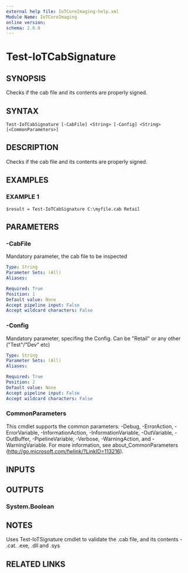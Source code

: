 ```yaml
---
external help file: IoTCoreImaging-help.xml
Module Name: IoTCoreImaging
online version:
schema: 2.0.0
---
```


# Test-IoTCabSignature

## SYNOPSIS
Checks if the cab file and its contents are properly signed.

## SYNTAX

```
Test-IoTCabSignature [-CabFile] <String> [-Config] <String> [<CommonParameters>]
```

## DESCRIPTION
Checks if the cab file and its contents are properly signed.

## EXAMPLES

### EXAMPLE 1
```
$result = Test-IoTCabSignature C:\myfile.cab Retail
```

## PARAMETERS

### -CabFile
Mandatory parameter, the cab file to be inspected

```yaml
Type: String
Parameter Sets: (All)
Aliases:

Required: True
Position: 1
Default value: None
Accept pipeline input: False
Accept wildcard characters: False
```

### -Config
Mandatory parameter, specifing the Config.
Can be "Retail" or any other ("Test"/"Dev" etc)

```yaml
Type: String
Parameter Sets: (All)
Aliases:

Required: True
Position: 2
Default value: None
Accept pipeline input: False
Accept wildcard characters: False
```

### CommonParameters
This cmdlet supports the common parameters: -Debug, -ErrorAction, -ErrorVariable, -InformationAction, -InformationVariable, -OutVariable, -OutBuffer, -PipelineVariable, -Verbose, -WarningAction, and -WarningVariable. For more information, see about_CommonParameters (http://go.microsoft.com/fwlink/?LinkID=113216).

## INPUTS

## OUTPUTS

### System.Boolean

## NOTES
Uses Test-IoTSignature cmdlet to validate the .cab file, and its contents - .cat.
.exe, .dll and .sys

## RELATED LINKS
